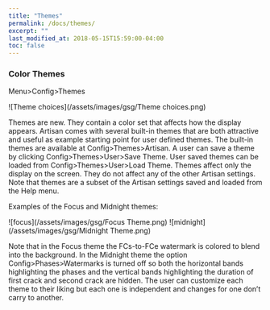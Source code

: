 ```yaml
---
title: "Themes"
permalink: /docs/themes/
excerpt: ""
last_modified_at: 2018-05-15T15:59:00-04:00
toc: false
---
```


### Color Themes

Menu>Config>Themes

![Theme choices](/assets/images/gsg/Theme choices.png)

Themes are new.  They contain a color set that affects how the display appears.  Artisan comes with several built-in themes that are both attractive and useful as example starting point for user defined themes.  The built-in themes are available at Config>Themes>Artisan.  A user can save a theme by clicking Config>Themes>User>Save Theme. User saved themes can be loaded from Config>Themes>User>Load Theme.  Themes affect only the display on the screen.  They do not affect any of the other Artisan settings.  Note that themes are a subset of the Artisan settings saved and loaded from the Help menu.

Examples of the Focus and Midnight themes:

![focus](/assets/images/gsg/Focus Theme.png)
![midnight](/assets/images/gsg/Midnight Theme.png)

Note that in the Focus theme the FCs-to-FCe watermark is colored to blend into the background.  In the Midnight theme the option Config>Phases>Watermarks is turned off so both the horizontal bands highlighting the phases and the vertical bands highlighting the duration of first crack and second crack are hidden.  The user can customize each theme to their liking but each one is independent and changes for one don’t carry to another.
